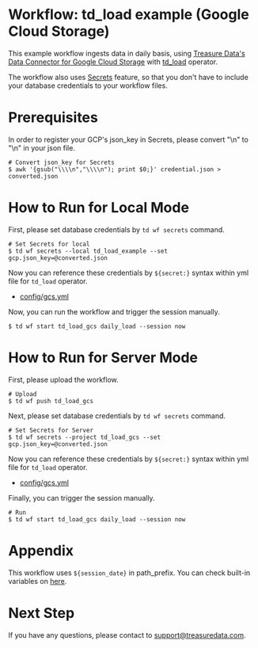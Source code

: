 # Workflow: td_load example (Google Cloud Storage)

This example workflow ingests data in daily basis, using [Treasure Data's Data Connector for Google Cloud Storage](https://docs.treasuredata.com/articles/data-connector-google-cloud-storage) with [td_load](http://docs.digdag.io/operators.html#td-load-treasure-data-bulk-loading) operator.

The workflow also uses [Secrets](https://docs.treasuredata.com/articles/workflows-secrets) feature, so that you don't have to include your database credentials to your workflow files.

# Prerequisites

In order to register your GCP's json_key in Secrets, please convert "\n" to "\\n" in your json file.

    # Convert json_key for Secrets
    $ awk '{gsub("\\\\n","\\\\n"); print $0;}' credential.json > converted.json

# How to Run for Local Mode

First, please set database credentials by `td wf secrets` command.

    # Set Secrets for local
    $ td wf secrets --local td_load_example --set gcp.json_key=@converted.json

Now you can reference these credentials by `${secret:}` syntax within yml file for `td_load` operator.

- [config/gcs.yml](config/gcs.yml)

Now, you can run the workflow and trigger the session manually.

    $ td wf start td_load_gcs daily_load --session now

# How to Run for Server Mode

First, please upload the workflow.

    # Upload
    $ td wf push td_load_gcs

Next, please set database credentials by `td wf secrets` command.

    # Set Secrets for Server
    $ td wf secrets --project td_load_gcs --set gcp.json_key=@converted.json

Now you can reference these credentials by `${secret:}` syntax within yml file for `td_load` operator.

- [config/gcs.yml](config/gcs.yml)

Finally, you can trigger the session manually.

    # Run
    $ td wf start td_load_gcs daily_load --session now

# Appendix

This workflow uses `${session_date}` in path_prefix.
You can check built-in variables on [here](https://docs.digdag.io/workflow_definition.html#using-variables).

# Next Step

If you have any questions, please contact to support@treasuredata.com.
